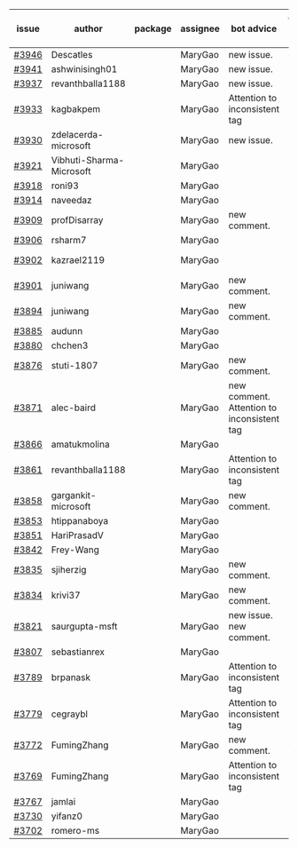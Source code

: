 | issue | author | package | assignee | bot advice | created date of issue | target release date | date from target |
| ------ | ------ | ------ | ------ | ------ | ------ | ------ | :-----: |
| [#3946](https://github.com/Azure/sdk-release-request/issues/3946) | Descatles |  | MaryGao | new issue. | 03-17 | 04-28 |  |
| [#3941](https://github.com/Azure/sdk-release-request/issues/3941) | ashwinisingh01 |  | MaryGao | new issue. | 03-16 | 04-28 |  |
| [#3937](https://github.com/Azure/sdk-release-request/issues/3937) | revanthballa1188 |  | MaryGao | new issue. | 03-16 | 04-28 |  |
| [#3933](https://github.com/Azure/sdk-release-request/issues/3933) | kagbakpem |  | MaryGao | Attention to inconsistent tag | 03-15 | 04-28 |  |
| [#3930](https://github.com/Azure/sdk-release-request/issues/3930) | zdelacerda-microsoft |  | MaryGao | new issue. | 03-15 | 04-28 |  |
| [#3921](https://github.com/Azure/sdk-release-request/issues/3921) | Vibhuti-Sharma-Microsoft |  | MaryGao |  | 03-10 | 04-28 |  |
| [#3918](https://github.com/Azure/sdk-release-request/issues/3918) | roni93 |  | MaryGao |  | 03-10 | 03-24 |  |
| [#3914](https://github.com/Azure/sdk-release-request/issues/3914) | naveedaz |  | MaryGao |  | 03-10 | 03-24 |  |
| [#3909](https://github.com/Azure/sdk-release-request/issues/3909) | profDisarray |  | MaryGao | new comment. | 03-09 | 03-24 |  |
| [#3906](https://github.com/Azure/sdk-release-request/issues/3906) | rsharm7 |  | MaryGao |  | 03-07 | 03-24 |  |
| [#3902](https://github.com/Azure/sdk-release-request/issues/3902) | kazrael2119 |  | MaryGao |  | 03-07 | fail to get. |  |
| [#3901](https://github.com/Azure/sdk-release-request/issues/3901) | juniwang |  | MaryGao | new comment. | 03-07 | 03-24 |  |
| [#3894](https://github.com/Azure/sdk-release-request/issues/3894) | juniwang |  | MaryGao | new comment. | 03-07 | 03-24 |  |
| [#3885](https://github.com/Azure/sdk-release-request/issues/3885) | audunn |  | MaryGao |  | 03-06 | 03-24 |  |
| [#3880](https://github.com/Azure/sdk-release-request/issues/3880) | chchen3 |  | MaryGao |  | 03-03 | 03-24 |  |
| [#3876](https://github.com/Azure/sdk-release-request/issues/3876) | stuti-1807 |  | MaryGao | new comment. | 03-03 | 03-24 |  |
| [#3871](https://github.com/Azure/sdk-release-request/issues/3871) | alec-baird |  | MaryGao | new comment. Attention to inconsistent tag | 03-03 | 03-24 |  |
| [#3866](https://github.com/Azure/sdk-release-request/issues/3866) | amatukmolina |  | MaryGao |  | 03-03 | 03-24 |  |
| [#3861](https://github.com/Azure/sdk-release-request/issues/3861) | revanthballa1188 |  | MaryGao | Attention to inconsistent tag | 03-02 | 03-24 |  |
| [#3858](https://github.com/Azure/sdk-release-request/issues/3858) | gargankit-microsoft |  | MaryGao | new comment. | 03-02 | 03-24 |  |
| [#3853](https://github.com/Azure/sdk-release-request/issues/3853) | htippanaboya |  | MaryGao |  | 03-01 | 03-24 |  |
| [#3851](https://github.com/Azure/sdk-release-request/issues/3851) | HariPrasadV |  | MaryGao |  | 03-01 | 03-24 |  |
| [#3842](https://github.com/Azure/sdk-release-request/issues/3842) | Frey-Wang |  | MaryGao |  | 02-24 | 03-24 |  |
| [#3835](https://github.com/Azure/sdk-release-request/issues/3835) | sjiherzig |  | MaryGao | new comment. | 02-23 | 03-24 |  |
| [#3834](https://github.com/Azure/sdk-release-request/issues/3834) | krivi37 |  | MaryGao | new comment. | 02-22 | 03-24 |  |
| [#3821](https://github.com/Azure/sdk-release-request/issues/3821) | saurgupta-msft |  | MaryGao | new issue. new comment. | 02-16 | 03-24 |  |
| [#3807](https://github.com/Azure/sdk-release-request/issues/3807) | sebastianrex |  | MaryGao |  | 02-15 | 03-24 |  |
| [#3789](https://github.com/Azure/sdk-release-request/issues/3789) | brpanask |  | MaryGao | Attention to inconsistent tag | 02-14 | 03-24 |  |
| [#3779](https://github.com/Azure/sdk-release-request/issues/3779) | cegraybl |  | MaryGao | Attention to inconsistent tag | 02-13 | 03-24 |  |
| [#3772](https://github.com/Azure/sdk-release-request/issues/3772) | FumingZhang |  | MaryGao | new comment. | 02-13 | 03-24 |  |
| [#3769](https://github.com/Azure/sdk-release-request/issues/3769) | FumingZhang |  | MaryGao | Attention to inconsistent tag | 02-13 | 03-24 |  |
| [#3767](https://github.com/Azure/sdk-release-request/issues/3767) | jamlai |  | MaryGao |  | 02-10 | 03-24 |  |
| [#3730](https://github.com/Azure/sdk-release-request/issues/3730) | yifanz0 |  | MaryGao |  | 02-01 | 03-07 |  |
| [#3702](https://github.com/Azure/sdk-release-request/issues/3702) | romero-ms |  | MaryGao |  | 01-24 | 02-24 |  |
